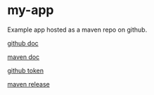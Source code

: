 my-app
======

Example app hosted as a maven repo on github.

[github doc](https://docs.github.com/en/packages/working-with-a-github-packages-registry/working-with-the-apache-maven-registry)

[maven doc](https://maven.apache.org/guides/getting-started/maven-in-five-minutes.html)

[github token](https://github.com/settings/tokens)

[maven release ](https://sergey-melnychuk.github.io/2020/07/31/introducing-argumentz/)


